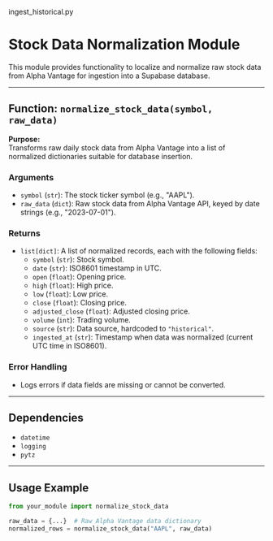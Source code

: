 ingest_historical.py

# Stock Data Normalization Module

This module provides functionality to localize and normalize raw stock data from Alpha Vantage for ingestion into a Supabase database.

---

## Function: `normalize_stock_data(symbol, raw_data)`

**Purpose:**  
Transforms raw daily stock data from Alpha Vantage into a list of normalized dictionaries suitable for database insertion.

### Arguments

- `symbol` (`str`): The stock ticker symbol (e.g., "AAPL").
- `raw_data` (`dict`): Raw stock data from Alpha Vantage API, keyed by date strings (e.g., "2023-07-01").

### Returns

- `list[dict]`: A list of normalized records, each with the following fields:
  - `symbol` (`str`): Stock symbol.
  - `date` (`str`): ISO8601 timestamp in UTC.
  - `open` (`float`): Opening price.
  - `high` (`float`): High price.
  - `low` (`float`): Low price.
  - `close` (`float`): Closing price.
  - `adjusted_close` (`float`): Adjusted closing price.
  - `volume` (`int`): Trading volume.
  - `source` (`str`): Data source, hardcoded to `"historical"`.
  - `ingested_at` (`str`): Timestamp when data was normalized (current UTC time in ISO8601).

### Error Handling

- Logs errors if data fields are missing or cannot be converted.

---

## Dependencies

- `datetime`
- `logging`
- `pytz`

---

## Usage Example

```python
from your_module import normalize_stock_data

raw_data = {...}  # Raw Alpha Vantage data dictionary
normalized_rows = normalize_stock_data("AAPL", raw_data)
